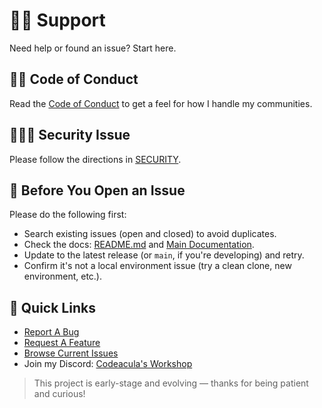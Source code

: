 # 💪🏼 Support

Need help or found an issue? Start here.

## 🏳️‍🌈 Code of Conduct

Read the [Code of Conduct](CODE_OF_CONDUCT.md) to get a feel for how I handle my communities.

## 🕵🏼‍♀️ Security Issue

Please follow the directions in [SECURITY](SECURITY.md).

## 🛑 Before You Open an Issue

Please do the following first:

- Search existing issues (open and closed) to avoid duplicates.
- Check the docs: [README.md](README.md) and [Main Documentation](docs/Index.md).
- Update to the latest release (or `main`, if you're developing) and retry.
- Confirm it's not a local environment issue (try a clean clone, new environment, etc.).

## 🔗 Quick Links

- [Report A Bug](https://github.com/codeacula/caramel/issues/new?template=bug_report.yml)
- [Request A Feature](https://github.com/codeacula/caramel/issues/new?template=feature_request.yml)
- [Browse Current Issues](https://github.com/codeacula/caramel/issues)
- Join my Discord: [Codeacula's Workshop](https://discord.gg/sTgnMduGCF)

> This project is early-stage and evolving — thanks for being patient and curious!
